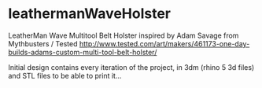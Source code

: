 leathermanWaveHolster
=====================

LeatherMan Wave Multitool Belt Holster inspired by Adam Savage from Mythbusters / Tested http://www.tested.com/art/makers/461173-one-day-builds-adams-custom-multi-tool-belt-holster/

Initial design contains every iteration of the project, in 3dm (rhino 5 3d files) and STL files to be able to print it...